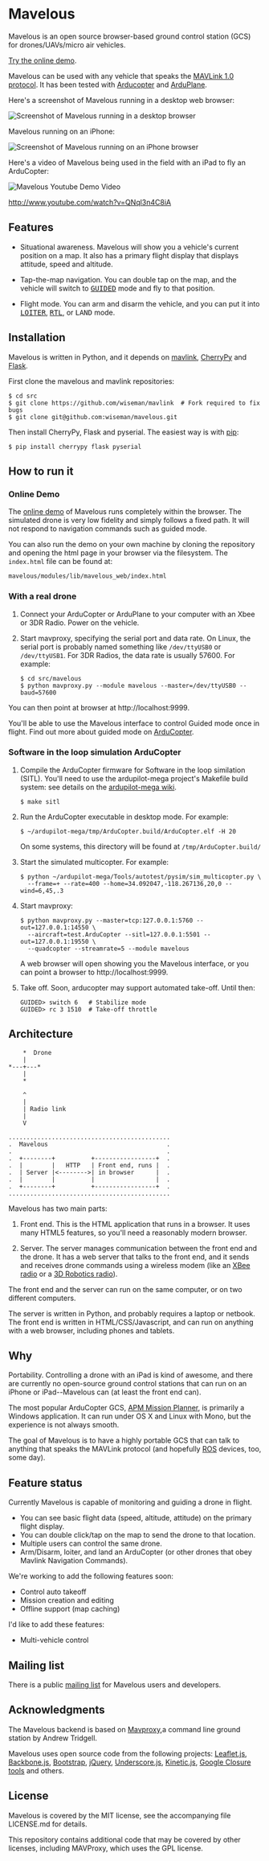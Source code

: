 Mavelous
========

Mavelous is an open source browser-based ground control station (GCS)
for drones/UAVs/micro air vehicles.

[Try the online demo](http://mavelousdemo.appspot.com/).

Mavelous can be used with any vehicle that speaks the [MAVLink
1.0 protocol](http://qgroundcontrol.org/mavlink/start).  It has been
tested with [Arducopter](http://code.google.com/p/arducopter/) and 
[ArduPlane](http://code.google.com/p/ardupilot-mega/).

Here's a screenshot of Mavelous running in a desktop web browser:

![Screenshot of Mavelous running in a desktop
browser](https://github.com/wiseman/mavelous/raw/master/screenshots/mavelous-desktop-s.jpg
"Mavelous in a desktop browser")

Mavelous running on an iPhone:

![Screenshot of Mavelous running on an iPhone
browser](https://github.com/wiseman/mavelous/raw/master/screenshots/mavelous-iphone-s.jpg
"Mavelous in an iPhone browser")

Here's a video of Mavelous being used in the field with an iPad to fly
an ArduCopter:

![Mavelous Youtube Demo Video](https://github.com/wiseman/mavelous/raw/master/screenshots/mavelous-youtube.png "Mavelous YouTube Demo Video")

http://www.youtube.com/watch?v=QNql3n4C8iA


Features
--------

* Situational awareness.  Mavelous will show you a vehicle's current
  position on a map.  It also has a primary flight display that
  displays attitude, speed and altitude.

* Tap-the-map navigation. You can double tap on the map, and the
  vehicle will switch to
  <tt>[GUIDED](http://code.google.com/p/arducopter/wiki/AC2_GuidedMode)</tt>
  mode and fly to that position.

* Flight mode.  You can arm and disarm the vehicle, and you can put it
  into
  <tt>[LOITER](http://code.google.com/p/arducopter/wiki/AC2_LoiterMode)</tt>,
  <tt>[RTL](http://code.google.com/p/arducopter/wiki/AC2_RTLMode)</tt>,
  or <tt>LAND</tt> mode.


Installation
------------

Mavelous is written in Python, and it depends on
[mavlink](https://github.com/mavlink/mavlink),
[CherryPy](http://www.cherrypy.org/) and
[Flask](http://flask.pocoo.org/).

First clone the mavelous and mavlink repositories:

```
$ cd src
$ git clone https://github.com/wiseman/mavlink  # Fork required to fix bugs
$ git clone git@github.com:wiseman/mavelous.git
```

Then install CherryPy, Flask and pyserial.  The easiest way is with
[pip](http://www.pip-installer.org/en/latest/index.html):

```
$ pip install cherrypy flask pyserial
```

How to run it
-------------

### Online Demo

The [online demo](http://mavelousdemo.appspot.com) of Mavelous runs
completely within the browser. The simulated drone is very low fidelity
and simply follows a fixed path. It will not respond to navigation commands
such as guided mode.

You can also run the demo on your own machine by cloning the repository and
opening the html page in your browser via the filesystem. The `index.html`
file can be found at:

  ```
  mavelous/modules/lib/mavelous_web/index.html
  ```

### With a real drone

1. Connect your ArduCopter or ArduPlane to your computer with an Xbee or
   3DR Radio. Power on the vehicle.

2. Start mavproxy, specifying the serial port and data rate. On Linux,
   the serial port is probably named something like `/dev/ttyUSB0` or
   `/dev/ttyUSB1`.  For 3DR Radios, the data rate is usually 57600.
   For example:

    ```
    $ cd src/mavelous
    $ python mavproxy.py --module mavelous --master=/dev/ttyUSB0 --baud=57600
    ```

You can then point at browser at http://localhost:9999.

You'll be able to use the Mavelous interface to control Guided mode once in
flight. Find out more about guided mode on [ArduCopter](http://code.google.com/p/arducopter/wiki/AC2_GuidedMode).

### Software in the loop simulation ArduCopter

1. Compile the ArduCopter firmware for Software in the loop similation (SITL).
   You'll need to use the ardupilot-mega project's Makefile build system:
   see details on the [ardupilot-mega wiki](http://code.google.com/p/ardupilot-mega/wiki/BuildingWithMake).

   ```
   $ make sitl
   ```
2. Run the ArduCopter executable in desktop mode.  For example:

    ```
    $ ~/ardupilot-mega/tmp/ArduCopter.build/ArduCopter.elf -H 20
    ```
   On some systems, this directory will be found at `/tmp/ArduCopter.build/`

2. Start the simulated multicopter.  For example:

    ```
    $ python ~/ardupilot-mega/Tools/autotest/pysim/sim_multicopter.py \
      --frame=+ --rate=400 --home=34.092047,-118.267136,20,0 --wind=6,45,.3
    ```

3. Start mavproxy:

    ```
    $ python mavproxy.py --master=tcp:127.0.0.1:5760 --out=127.0.0.1:14550 \
      --aircraft=test.ArduCopter --sitl=127.0.0.1:5501 --out=127.0.0.1:19550 \
      --quadcopter --streamrate=5 --module mavelous
    ```

    A web browser will open showing you the Mavelous interface, or you can point a browser to http://localhost:9999.

4. Take off.  Soon, arducopter may support automated take-off.  Until then:

    ```
    GUIDED> switch 6   # Stabilize mode
    GUIDED> rc 3 1510  # Take-off throttle
    ``` 


Architecture
------------

        *  Drone
        |
    *---+---*
        |
        *

        ^
        |
        | Radio link
        |
        V

    .............................................
    .  Mavelous                                 .
    .                                           .
    .  +--------+          +-----------------+  .
    .  |        |   HTTP   | Front end, runs |  .
    .  | Server |<-------->| in browser      |  .
    .  |        |          |                 |  .
    .  +--------+          +-----------------+  .
    .............................................

Mavelous has two main parts:

1. Front end.  This is the HTML application that runs in a browser.
It uses many HTML5 features, so you'll need a reasonably modern
browser.

2. Server.  The server manages communication between the front end and
the drone.  It has a web server that talks to the front end, and it
sends and receives drone commands using a wireless modem (like an
[XBee radio](http://www.sparkfun.com/products/9099) or a [3D Robotics
radio](https://store.diydrones.com/3DR_Radio_USB_915_Mhz_Ground_module_p/br-3drusb915.htm)).

The front end and the server can run on the same computer, or on two
different computers.

The server is written in Python, and probably requires a laptop or
netbook.  The front end is written in HTML/CSS/Javascript, and can run
on anything with a web browser, including phones and tablets.


Why
---

Portability.  Controlling a drone with an iPad is kind of awesome, and
there are currently no open-source ground control stations that can
run on an iPhone or iPad--Mavelous can (at least the front end can).

The most popular ArduCopter GCS, [APM Mission
Planner](http://code.google.com/p/ardupilot-mega/wiki/Mission), is
primarily a Windows application.  It can run under OS X and Linux with
Mono, but the experience is not always smooth.

The goal of Mavelous is to have a highly portable GCS that can talk to
anything that speaks the MAVLink protocol (and hopefully
[ROS](http://www.willowgarage.com/pages/software/ros-platform)
devices, too, some day).


Feature status
--------------

Currently Mavelous is capable of monitoring and guiding a drone in flight.

* You can see basic flight data (speed, altitude, attitude) on the primary 
  flight display.
* You can double click/tap on the map to send the drone to that location.
* Multiple users can control the same drone.
* Arm/Disarm, loiter, and land an ArduCopter (or other drones that obey
  Mavlink Navigation Commands).

We're working to add the following features soon:

* Control auto takeoff
* Mission creation and editing
* Offline support (map caching)

I'd like to add these features:

* Multi-vehicle control


Mailing list
------------

There is a public [mailing list](https://groups.google.com/group/mavelous)
for Mavelous users and developers.


Acknowledgments
------------

The Mavelous backend is based on [Mavproxy](https://github.com/tridge/MAVProxy),a command line ground station by Andrew Tridgell.

Mavelous uses open source code from the following projects: 
[Leaflet.js](http://leafletjs.com),
[Backbone.js](http://backbonejs.org/),
[Bootstrap](http://twitter.github.com/bootstrap/),
[jQuery](http://jquery.com/),
[Underscore.js](http://documentcloud.github.com/underscore/),
[Kinetic.js](http://www.kineticjs.com/),
[Google Closure tools](https://developers.google.com/closure/)
and others.


License
-------

Mavelous is covered by the MIT license, see the accompanying file
LICENSE.md for details.

This repository contains additional code that may be covered by other
licenses, including MAVProxy, which uses the GPL license.

